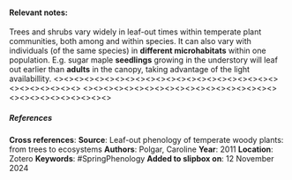 #### **Relevant notes**:
Trees and shrubs vary widely in leaf-out times within temperate plant communities, both among and within species. It can also vary with individuals (of the same species) in **different microhabitats** within one population. 
E.g. sugar maple **seedlings** growing in the understory will leaf out earlier than **adults** in the canopy, taking advantage of the light availabillity.
<><><><><><><><><><><><><><><><><><><><><><><><><><><><><>
<><><><><><><><><><><><><><><><><><><><><><><><><><><><><>
##### References
**Cross references**:
**Source**: Leaf-out phenology of temperate woody plants: from trees to ecosystems
**Authors**: Polgar, Caroline
**Year**: 2011
**Location**: Zotero
**Keywords**: #SpringPhenology 
**Added to slipbox on**:  12 November 2024